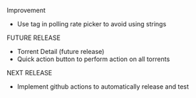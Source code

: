Improvement

-	Use tag in polling rate picker to avoid using strings

FUTURE RELEASE

-	Torrent Detail (future release)
-	Quick action button to perform action on all torrents

NEXT RELEASE

-	Implement github actions to automatically release and test
